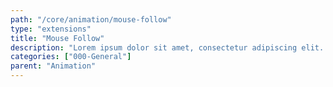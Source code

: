 ```yaml
---
path: "/core/animation/mouse-follow"
type: "extensions"
title: "Mouse Follow"
description: "Lorem ipsum dolor sit amet, consectetur adipiscing elit. Nunc tempus laoreet leo sit amet iaculis."
categories: ["000-General"]
parent: "Animation"
---
```

